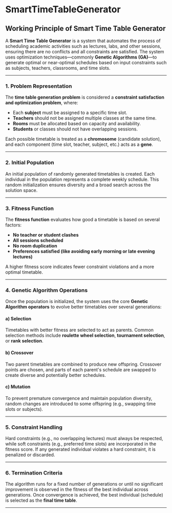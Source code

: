 # SmartTimeTableGenerator

## **Working Principle of Smart Time Table Generator**

A **Smart Time Table Generator** is a system that automates the process of scheduling academic activities such as lectures, labs, and other sessions, ensuring there are no conflicts and all constraints are satisfied. The system uses optimization techniques—commonly **Genetic Algorithms (GA)**—to generate optimal or near-optimal schedules based on input constraints such as subjects, teachers, classrooms, and time slots.

---

### **1. Problem Representation**

The **time table generation problem** is considered a **constraint satisfaction and optimization problem**, where:

* Each **subject** must be assigned to a specific time slot.
* **Teachers** should not be assigned multiple classes at the same time.
* **Rooms** must be allocated based on capacity and availability.
* **Students** or classes should not have overlapping sessions.

Each possible timetable is treated as a **chromosome** (candidate solution), and each component (time slot, teacher, subject, etc.) acts as a **gene**.

---

### **2. Initial Population**

An initial population of randomly generated timetables is created. Each individual in the population represents a complete weekly schedule. This random initialization ensures diversity and a broad search across the solution space.

---

### **3. Fitness Function**

The **fitness function** evaluates how good a timetable is based on several factors:

* **No teacher or student clashes**
* **All sessions scheduled**
* **No room duplication**
* **Preferences satisfied (like avoiding early morning or late evening lectures)**

A higher fitness score indicates fewer constraint violations and a more optimal timetable.

---

### **4. Genetic Algorithm Operations**

Once the population is initialized, the system uses the core **Genetic Algorithm operators** to evolve better timetables over several generations:

#### **a) Selection**

Timetables with better fitness are selected to act as parents. Common selection methods include **roulette wheel selection**, **tournament selection**, or **rank selection**.

#### **b) Crossover**

Two parent timetables are combined to produce new offspring. Crossover points are chosen, and parts of each parent's schedule are swapped to create diverse and potentially better schedules.

#### **c) Mutation**

To prevent premature convergence and maintain population diversity, random changes are introduced to some offspring (e.g., swapping time slots or subjects).

---

### **5. Constraint Handling**

Hard constraints (e.g., no overlapping lectures) must always be respected, while soft constraints (e.g., preferred time slots) are incorporated in the fitness score. If any generated individual violates a hard constraint, it is penalized or discarded.

---

### **6. Termination Criteria**

The algorithm runs for a fixed number of generations or until no significant improvement is observed in the fitness of the best individual across generations. Once convergence is achieved, the best individual (schedule) is selected as the **final time table**.

---
